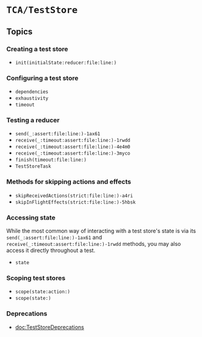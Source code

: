 # ``TCA/TestStore``

## Topics

### Creating a test store

- ``init(initialState:reducer:file:line:)``

### Configuring a test store

- ``dependencies``
- ``exhaustivity``
- ``timeout``

### Testing a reducer

- ``send(_:assert:file:line:)-1ax61``
- ``receive(_:timeout:assert:file:line:)-1rwdd``
- ``receive(_:timeout:assert:file:line:)-4e4m0``
- ``receive(_:timeout:assert:file:line:)-3myco``
- ``finish(timeout:file:line:)``
- ``TestStoreTask``

### Methods for skipping actions and effects

- ``skipReceivedActions(strict:file:line:)-a4ri``
- ``skipInFlightEffects(strict:file:line:)-5hbsk``

### Accessing state

While the most common way of interacting with a test store's state is via its ``send(_:assert:file:line:)-1ax61`` and ``receive(_:timeout:assert:file:line:)-1rwdd`` methods, you may also access it directly throughout a test.

- ``state``

### Scoping test stores

- ``scope(state:action:)``
- ``scope(state:)``

### Deprecations

- <doc:TestStoreDeprecations>
